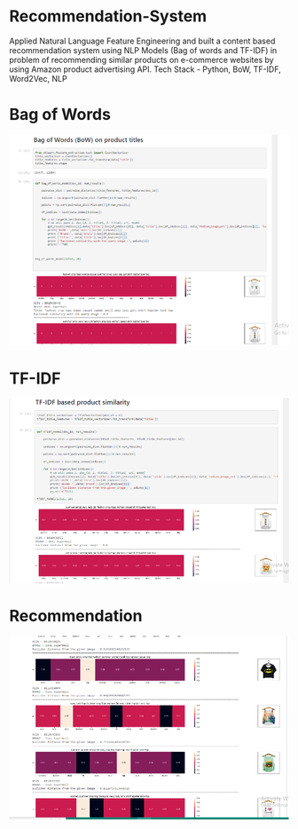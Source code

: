 # Recommendation-System
 Applied Natural Language Feature Engineering and built a content based recommendation system using NLP Models (Bag of words and TF-IDF) in problem of recommending similar products on e-commerce websites by using Amazon product advertising API. Tech Stack - Python, BoW, TF-IDF, Word2Vec, NLP

# Bag of Words
![Screenshot (63)](https://github.com/karma659/Recommendation-System/blob/main/Bag.PNG)

# TF-IDF
![Screenshot (63)](https://github.com/karma659/Recommendation-System/blob/main/Tf-Idf.PNG)

# Recommendation
![Screenshot (63)](https://github.com/karma659/Recommendation-System/blob/main/Recom.PNG)
